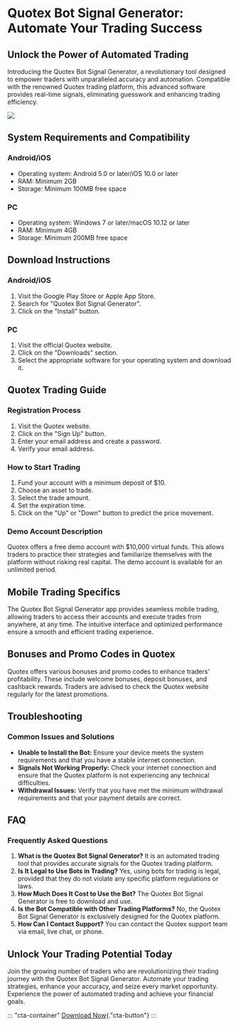 # Quotex Bot Signal Generator: Automate Your Trading Success

## Unlock the Power of Automated Trading

Introducing the Quotex Bot Signal Generator, a revolutionary tool
designed to empower traders with unparalleled accuracy and automation.
Compatible with the renowned Quotex trading platform, this advanced
software provides real-time signals, eliminating guesswork and enhancing
trading efficiency.

[![](https://static.quotex.io/files/4_en/300_250.jpg)](https://traff.sbs/brokerqxlid)

## System Requirements and Compatibility

### Android/iOS

-   Operating system: Android 5.0 or later/iOS 10.0 or later
-   RAM: Minimum 2GB
-   Storage: Minimum 100MB free space

### PC

-   Operating system: Windows 7 or later/macOS 10.12 or later
-   RAM: Minimum 4GB
-   Storage: Minimum 200MB free space

## Download Instructions

### Android/iOS

1.  Visit the Google Play Store or Apple App Store.
2.  Search for "Quotex Bot Signal Generator".
3.  Click on the "Install" button.

### PC

1.  Visit the official Quotex website.
2.  Click on the "Downloads" section.
3.  Select the appropriate software for your operating system and
    download it.

## Quotex Trading Guide

### Registration Process

1.  Visit the Quotex website.
2.  Click on the "Sign Up" button.
3.  Enter your email address and create a password.
4.  Verify your email address.

### How to Start Trading

1.  Fund your account with a minimum deposit of \$10.
2.  Choose an asset to trade.
3.  Select the trade amount.
4.  Set the expiration time.
5.  Click on the "Up" or "Down" button to predict the price
    movement.

### Demo Account Description

Quotex offers a free demo account with \$10,000 virtual funds. This
allows traders to practice their strategies and familiarize themselves
with the platform without risking real capital. The demo account is
available for an unlimited period.

## Mobile Trading Specifics

The Quotex Bot Signal Generator app provides seamless mobile trading,
allowing traders to access their accounts and execute trades from
anywhere, at any time. The intuitive interface and optimized performance
ensure a smooth and efficient trading experience.

## Bonuses and Promo Codes in Quotex

Quotex offers various bonuses and promo codes to enhance traders\'
profitability. These include welcome bonuses, deposit bonuses, and
cashback rewards. Traders are advised to check the Quotex website
regularly for the latest promotions.

## Troubleshooting

### Common Issues and Solutions

-   **Unable to Install the Bot:** Ensure your device meets the system
    requirements and that you have a stable internet connection.
-   **Signals Not Working Properly:** Check your internet connection and
    ensure that the Quotex platform is not experiencing any technical
    difficulties.
-   **Withdrawal Issues:** Verify that you have met the minimum
    withdrawal requirements and that your payment details are correct.

## FAQ

### Frequently Asked Questions

1.  **What is the Quotex Bot Signal Generator?** It is an automated
    trading tool that provides accurate signals for the Quotex trading
    platform.
2.  **Is It Legal to Use Bots in Trading?** Yes, using bots for trading
    is legal, provided that they do not violate any specific platform
    regulations or laws.
3.  **How Much Does It Cost to Use the Bot?** The Quotex Bot Signal
    Generator is free to download and use.
4.  **Is the Bot Compatible with Other Trading Platforms?** No, the
    Quotex Bot Signal Generator is exclusively designed for the Quotex
    platform.
5.  **How Can I Contact Support?** You can contact the Quotex support
    team via email, live chat, or phone.

## Unlock Your Trading Potential Today

Join the growing number of traders who are revolutionizing their trading
journey with the Quotex Bot Signal Generator. Automate your trading
strategies, enhance your accuracy, and seize every market opportunity.
Experience the power of automated trading and achieve your financial
goals.

::: \"cta-container\"
[Download
Now](\%22https://traff.sbs/brokerqxlid\%22){."cta-button"}
:::

